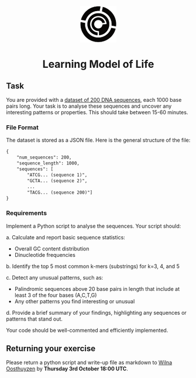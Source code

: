 <div style="text-align: center;">
 <a href="https://github.com/learningmodeloflife/management/wiki/Home"><img src="img/logo_black.png" alt="Learning Model of Life Logo" width="100" /></a>
</div>
<h1 style="text-align: center;">Learning Model of Life</h1>

## Task

You are provided with a [dataset of 200 DNA sequences](https://github.com/learningmodeloflife/take-home-exercise/edit/main/dna_sequences.json), each 1000 base pairs long. Your task is to analyse these sequences and uncover any interesting patterns or properties. This should take between 15-60 minutes.

### **File Format**

The dataset is stored as a JSON file. Here is the general structure of the file:

```
{
    "num_sequences": 200,
    "sequence_length": 1000,
    "sequences": [
        "ATCG... (sequence 1)",
        "GCTA... (sequence 2)",
        ...
        "TACG... (sequence 200)"]
}

```

### Requirements

Implement a Python script to analyse the sequences. Your script should:

a. Calculate and report basic sequence statistics:

* Overall GC content distribution
* Dinucleotide frequencies

b. Identify the top 5 most common k-mers (substrings) for k=3, 4, and 5

c. Detect any unusual patterns, such as:

* Palindromic sequences above 20 base pairs in length that include at least 3 of the four bases (A,C,T,G)
* Any other patterns you find interesting or unusual

d. Provide a brief summary of your findings, highlighting any sequences or patterns that stand out.

Your code should be well-commented and efficiently implemented.

## Returning your exercise

Please return a python script and write-up file as markdown to [Wilna Oosthuyzen](wilna.oosthuyzen@ed.ac.uk) by **Thursday 3rd October 18:00 UTC**.
